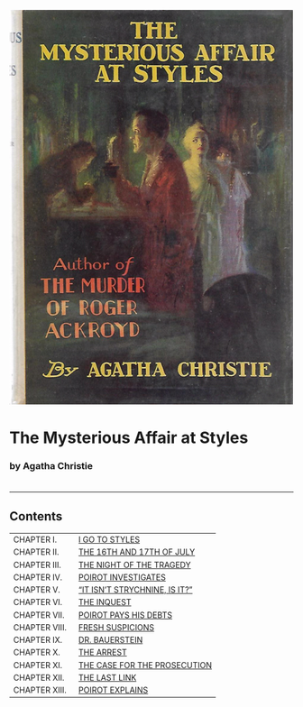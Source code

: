 ![Book Cover](images/cover.jpg)

# The Mysterious Affair at Styles
### by Agatha Christie<br><br>
---
## Contents

<table summary="Contents" style="margin-right: auto; margin-left: auto">

<tr>
<td>CHAPTER I.</td>
<td>
<a href="chapter-01.md">I GO TO STYLES</a></td>
</tr>

<tr>
<td>CHAPTER II.</td>
<td>
<a href="chapter-02.md">THE 16TH AND 17TH OF JULY</a></td>
</tr>

<tr>
<td>CHAPTER III.</td>
<td>
<a href="chapter-03.md">THE NIGHT OF THE TRAGEDY</a></td>
</tr>

<tr>
<td>CHAPTER IV.</td>
<td>
<a href="chapter-04.md">POIROT INVESTIGATES</a></td>
</tr>

<tr>
<td>CHAPTER V.</td>
<td>
<a href="chapter-05.md">&ldquo;IT ISN&rsquo;T STRYCHNINE, IS IT?&rdquo;</a></td>
</tr>

<tr>
<td>CHAPTER VI.</td>
<td>
<a href="chapter-06.md">THE INQUEST</a></td>
</tr>

<tr>
<td>CHAPTER VII.</td>
<td>
<a href="chapter-07.md">POIROT PAYS HIS DEBTS</a></td>
</tr>

<tr>
<td>CHAPTER VIII.</td>
<td>
<a href="chapter-08.md">FRESH SUSPICIONS</a></td>
</tr>

<tr>
<td>CHAPTER IX.</td>
<td>
<a href="chapter-09.md">DR. BAUERSTEIN</a></td>
</tr>

<tr>
<td>CHAPTER X.</td>
<td>
<a href="chapter-10.md">THE ARREST</a></td>
</tr>

<tr>
<td>CHAPTER XI.&nbsp;&nbsp;</td>
<td>
<a href="chapter-11.md">THE CASE FOR THE PROSECUTION</a></td>
</tr>

<tr>
<td>CHAPTER XII.&nbsp;&nbsp;</td>
<td>
<a href="chapter-12.md">THE LAST LINK</a></td>
</tr>

<tr>
<td>CHAPTER XIII.&nbsp;&nbsp;</td>
<td>
<a href="chapter-13.md">POIROT EXPLAINS</a></td>
</tr>

</table>
